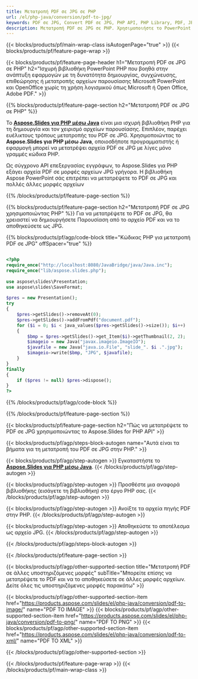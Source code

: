 ```yaml
---
title: Μετατροπή PDF σε JPG σε PHP
url: /el/php-java/conversion/pdf-to-jpg/
keywords: PDF σε JPG, Convert PDF σε JPG, PHP API, PHP Library, PDF, JPG
description: Μετατροπή PDF σε JPG σε PHP. Χρησιμοποιήστε το PowerPoint PHP API για να μετατρέψετε αρχεία PDF σε JPG
---
```


{{< blocks/products/pf/main-wrap-class isAutogenPage="true" >}}
{{< blocks/products/pf/feature-page-wrap >}}

{{< blocks/products/pf/feature-page-header h1="Μετατροπή PDF σε JPG σε PHP" h2="Ισχυρή βιβλιοθήκη PowerPoint PHP που βοηθά στην ανάπτυξη εφαρμογών με τη δυνατότητα δημιουργίας, συγχώνευσης, επιθεώρησης ή μετατροπής αρχείων παρουσίασης Microsoft PowerPoint και OpenOffice χωρίς τη χρήση λογισμικού όπως Microsoft ή Open Office, Adobe PDF." >}}

{{% blocks/products/pf/feature-page-section h2="Μετατροπή PDF σε JPG σε PHP" %}}

Το [**Aspose.Slides για PHP μέσω Java**](https://products.aspose.com/slides/el/php-java/) είναι μια ισχυρή βιβλιοθήκη PHP για τη δημιουργία και τον χειρισμό αρχείων παρουσίασης. Επιπλέον, παρέχει ευέλικτους τρόπους μετατροπής του PDF σε JPG. Χρησιμοποιώντας το **Aspose.Slides για PHP μέσω Java**, οποιοσδήποτε προγραμματιστής ή εφαρμογή μπορεί να μετατρέψει αρχεία PDF σε JPG με λίγες μόνο γραμμές κώδικα PHP.

Ως σύγχρονο API επεξεργασίας εγγράφων, το Aspose.Slides για PHP εξάγει αρχεία PDF σε μορφές αρχείων JPG γρήγορα. Η βιβλιοθήκη Aspose PowerPoint σάς επιτρέπει να μετατρέψετε το PDF σε JPG και πολλές άλλες μορφές αρχείων

{{% /blocks/products/pf/feature-page-section %}}

{{% blocks/products/pf/feature-page-section  h2="Μετατροπή PDF σε JPG χρησιμοποιώντας PHP" %}}
Για να μετατρέψετε το PDF σε JPG, θα χρειαστεί να δημιουργήσετε Παρουσίαση από το αρχείο PDF και να το αποθηκεύσετε ως JPG.

{{% blocks/products/pf/agp/code-block title="Κώδικας PHP για μετατροπή PDF σε JPG" offSpacer="true" %}}

```php

<?php
require_once("http://localhost:8080/JavaBridge/java/Java.inc");
require_once("lib/aspose.slides.php");
 
use aspose\slides\Presentation;
use aspose\slides\SaveFormat;
 
$pres = new Presentation();
try
{
    $pres->getSlides()->removeAt(0);
    $pres->getSlides()->addFromPdf("document.pdf");
    for ($i = 0; $i < java_values($pres->getSlides()->size()); $i++)
    {
        $bmp = $pres->getSlides()->get_Item($i)->getThumbnail(2, 2);
        $imageio = new Java("javax.imageio.ImageIO");
        $javafile = new Java("java.io.File", "slide_". $i .".jpg");
        $imageio->write($bmp, "JPG", $javafile);
    }
}
finally
{
    if ($pres != null) $pres->dispose();
}
?>
```


{{% /blocks/products/pf/agp/code-block %}}

{{% /blocks/products/pf/feature-page-section %}}

{{< blocks/products/pf/feature-page-section  h2="Πώς να μετατρέψετε το PDF σε JPG χρησιμοποιώντας το Aspose.Slides for PHP API" >}}

{{< blocks/products/pf/agp/steps-block-autogen name="Αυτά είναι τα βήματα για τη μετατροπή του PDF σε JPG στην PHP." >}}

{{< blocks/products/pf/agp/step-autogen >}}
Εγκαταστήστε το [**Aspose.Slides για PHP μέσω Java**](https://products.aspose.com/slides/el/php-java/).
{{< /blocks/products/pf/agp/step-autogen >}}

{{< blocks/products/pf/agp/step-autogen >}}
Προσθέστε μια αναφορά βιβλιοθήκης (εισάγετε τη βιβλιοθήκη) στο έργο PHP σας.
{{< /blocks/products/pf/agp/step-autogen >}}

{{< blocks/products/pf/agp/step-autogen >}}
Ανοίξτε τα αρχεία πηγής PDF στην PHP.
{{< /blocks/products/pf/agp/step-autogen >}}

{{< blocks/products/pf/agp/step-autogen >}}
Αποθηκεύστε το αποτέλεσμα ως αρχείο JPG.
{{< /blocks/products/pf/agp/step-autogen >}}

{{< /blocks/products/pf/agp/steps-block-autogen >}}

{{< /blocks/products/pf/feature-page-section >}}

{{< blocks/products/pf/agp/other-supported-section title="Μετατροπή PDF σε άλλες υποστηριζόμενες μορφές" subTitle="Μπορείτε επίσης να μετατρέψετε το PDF και να το αποθηκεύσετε σε άλλες μορφές αρχείων. Δείτε όλες τις υποστηριζόμενες μορφές παρακάτω" >}}

{{< blocks/products/pf/agp/other-supported-section-item href="https://products.aspose.com/slides/el/php-java/conversion/pdf-to-image/" name="PDF TO IMAGE" >}}
{{< blocks/products/pf/agp/other-supported-section-item href="https://products.aspose.com/slides/el/php-java/conversion/pdf-to-png/" name="PDF TO PNG" >}}
{{< blocks/products/pf/agp/other-supported-section-item href="https://products.aspose.com/slides/el/php-java/conversion/pdf-to-xml/" name="PDF TO XML" >}}


{{< /blocks/products/pf/agp/other-supported-section >}}

{{< /blocks/products/pf/feature-page-wrap >}}
{{< /blocks/products/pf/main-wrap-class >}}